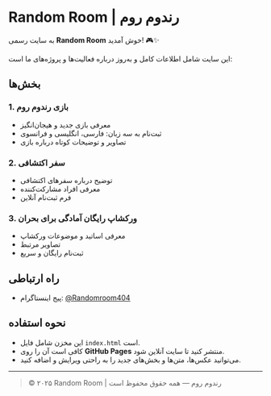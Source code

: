 # Random Room | رندوم روم

به سایت رسمی **Random Room** خوش آمدید! 🎮✨

این سایت شامل اطلاعات کامل و به‌روز درباره فعالیت‌ها و پروژه‌های ما است:

## بخش‌ها

### 1. بازی رندوم روم
- معرفی بازی جدید و هیجان‌انگیز  
- ثبت‌نام به سه زبان: فارسی، انگلیسی و فرانسوی  
- تصاویر و توضیحات کوتاه درباره بازی  

### 2. سفر اکتشافی
- توضیح درباره سفرهای اکتشافی  
- معرفی افراد مشارکت‌کننده  
- فرم ثبت‌نام آنلاین  

### 3. ورکشاپ رایگان آمادگی برای بحران
- معرفی اساتید و موضوعات ورکشاپ  
- تصاویر مرتبط  
- ثبت‌نام رایگان و سریع  

## راه ارتباطی
- پیج اینستاگرام: [@Randomroom404](https://instagram.com/Randomroom404)

## نحوه استفاده
- این مخزن شامل فایل `index.html` است.  
- کافی است آن را روی **GitHub Pages** منتشر کنید تا سایت آنلاین شود.  
- می‌توانید عکس‌ها، متن‌ها و بخش‌های جدید را به راحتی ویرایش و اضافه کنید.

---

> © ۲۰۲۵ Random Room | رندوم روم — همه حقوق محفوظ است
